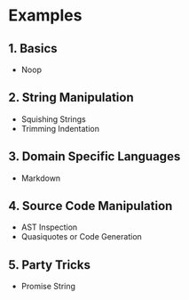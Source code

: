 # Examples

## 1. Basics

  - Noop

## 2. String Manipulation

  - Squishing Strings
  - Trimming Indentation

## 3. Domain Specific Languages

  - Markdown

## 4. Source Code Manipulation

  - AST Inspection
  - Quasiquotes or Code Generation

## 5. Party Tricks

  - Promise String
